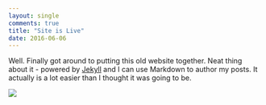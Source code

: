 ```yaml
---
layout: single
comments: true
title: "Site is Live"
date: 2016-06-06
---
```


Well. Finally got around to putting this old website together. Neat thing about it - powered by [Jekyll](http://jekyllrb.com) and I can use Markdown to author my posts. It actually is a lot easier than I thought it was going to be.
<div class="imgright imgcap">
<img src="/images/bio-photo.jpg"/>
</div>
